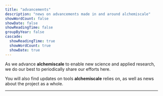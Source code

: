 ```yaml
---
title: "advancements"
description: "news on advancements made in and around alchemiscale"
showWordCount: false
showDate: false
showReadingTime: false
groupByYear: false
cascade:
  showReadingTime: true
  showWordCount: true
  showDate: true
---
```


As we advance **alchemiscale** to enable new science and applied research, we do our best to periodically share our efforts here.

You will also find updates on tools **alchemiscale** relies on, as well as news about the project as a whole.

---
